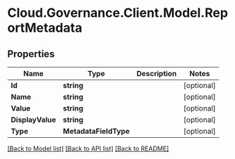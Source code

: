 # Cloud.Governance.Client.Model.ReportMetadata
## Properties

Name | Type | Description | Notes
------------ | ------------- | ------------- | -------------
**Id** | **string** |  | [optional] 
**Name** | **string** |  | [optional] 
**Value** | **string** |  | [optional] 
**DisplayValue** | **string** |  | [optional] 
**Type** | **MetadataFieldType** |  | [optional] 

[[Back to Model list]](../README.md#documentation-for-models) [[Back to API list]](../README.md#documentation-for-api-endpoints) [[Back to README]](../README.md)

